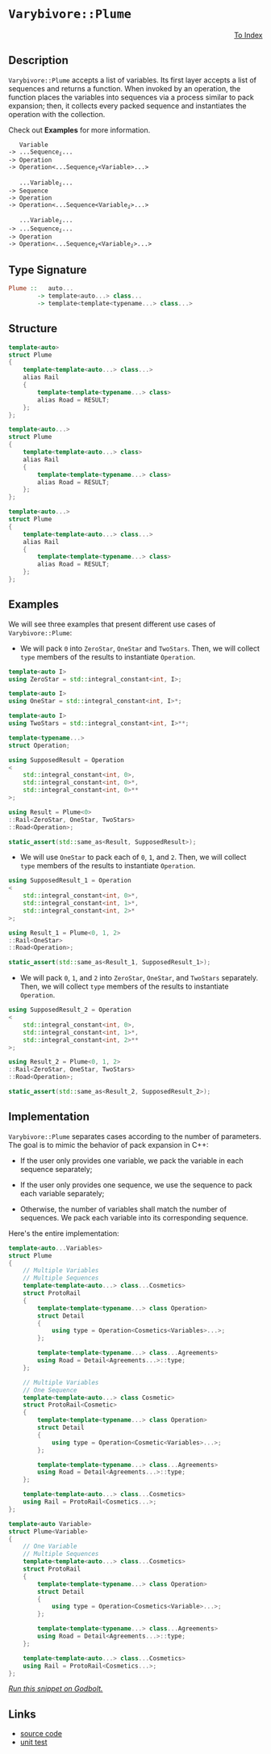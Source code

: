 <!-- Copyright 2024 Feng Mofan
SPDX-License-Identifier: Apache-2.0 -->

# `Varybivore::Plume`

<p style='text-align: right;'><a href="../../../index.md#list-modifications-7">To Index</a></p>

## Description

`Varybivore::Plume` accepts a list of variables.
Its first layer accepts a list of sequences and returns a function.
When invoked by an operation, the function places the variables into sequences via a process similar to pack expansion;
then, it collects every packed sequence and instantiates the operation with the collection.

Check out **Examples** for more information.

<pre><code>   Variable
-> ...Sequence<sub><i>i</i></sub>...
-> Operation
-> Operation&lt;...Sequence<sub><i>i</i></sub>&lt;Variable&gt;...&gt;</code></pre>
<pre><code>   ...Variable<sub><i>i</i></sub>...
-> Sequence
-> Operation
-> Operation&lt;...Sequence&lt;Variable<sub><i>i</i></sub>&gt;...&gt;</code></pre>
<pre><code>   ...Variable<sub><i>i</i></sub>...
-> ...Sequence<sub><i>i</i></sub>...
-> Operation
-> Operation<...Sequence<sub><i>i</i></sub>&lt;Variable<sub><i>i</i></sub>&gt;...&gt;</code></pre>

## Type Signature

```Haskell
Plume ::   auto... 
        -> template<auto...> class...
        -> template<template<typename...> class...>
```

## Structure

```C++
template<auto>
struct Plume
{
    template<template<auto...> class...>
    alias Rail
    {
        template<template<typename...> class>
        alias Road = RESULT;
    };
};
```

```C++
template<auto...>
struct Plume
{
    template<template<auto...> class>
    alias Rail
    {
        template<template<typename...> class>
        alias Road = RESULT;
    };
};
```

```C++
template<auto...>
struct Plume
{
    template<template<auto...> class...>
    alias Rail
    {
        template<template<typename...> class>
        alias Road = RESULT;
    };
};
```

## Examples

We will see three examples that present different use cases of `Varybivore::Plume`:

- We will pack `0` into `ZeroStar`, `OneStar` and `TwoStars`.
Then, we will collect `type` members of the results to instantiate `Operation`.

```C++
template<auto I>
using ZeroStar = std::integral_constant<int, I>;

template<auto I>
using OneStar = std::integral_constant<int, I>*;

template<auto I>
using TwoStars = std::integral_constant<int, I>**;

template<typename...>
struct Operation;

using SupposedResult = Operation
<
    std::integral_constant<int, 0>,
    std::integral_constant<int, 0>*,
    std::integral_constant<int, 0>**
>;

using Result = Plume<0>
::Rail<ZeroStar, OneStar, TwoStars>
::Road<Operation>;

static_assert(std::same_as<Result, SupposedResult>);
```

- We will use `OneStar` to pack each of `0`, `1`, and `2`.
Then, we will collect `type` members of the results to instantiate `Operation`.

```C++
using SupposedResult_1 = Operation
<
    std::integral_constant<int, 0>*,
    std::integral_constant<int, 1>*,
    std::integral_constant<int, 2>*
>;

using Result_1 = Plume<0, 1, 2>
::Rail<OneStar>
::Road<Operation>;

static_assert(std::same_as<Result_1, SupposedResult_1>);
```

- We will pack `0`, `1`, and `2` into `ZeroStar`, `OneStar`, and `TwoStars` separately.
Then, we will collect `type` members of the results to instantiate `Operation`.

```C++
using SupposedResult_2 = Operation
<
    std::integral_constant<int, 0>,
    std::integral_constant<int, 1>*,
    std::integral_constant<int, 2>**
>;

using Result_2 = Plume<0, 1, 2>
::Rail<ZeroStar, OneStar, TwoStars>
::Road<Operation>;

static_assert(std::same_as<Result_2, SupposedResult_2>);
```

## Implementation

`Varybivore::Plume` separates cases according to the number of parameters.
The goal is to mimic the behavior of pack expansion in C++:

- If the user only provides one variable, we pack the variable in each sequence separately;

- If the user only provides one sequence, we use the sequence to pack each variable separately;

- Otherwise, the number of variables shall match the number of sequences.
We pack each variable into its corresponding sequence.

Here's the entire implementation:

```C++
template<auto...Variables>
struct Plume
{
    // Multiple Variables
    // Multiple Sequences
    template<template<auto...> class...Cosmetics>
    struct ProtoRail 
    { 
        template<template<typename...> class Operation>
        struct Detail
        {
            using type = Operation<Cosmetics<Variables>...>;
        };

        template<template<typename...> class...Agreements>
        using Road = Detail<Agreements...>::type;
    };

    // Multiple Variables
    // One Sequence
    template<template<auto...> class Cosmetic>
    struct ProtoRail<Cosmetic>
    { 
        template<template<typename...> class Operation>
        struct Detail
        {
            using type = Operation<Cosmetic<Variables>...>;
        };

        template<template<typename...> class...Agreements>
        using Road = Detail<Agreements...>::type;
    };

    template<template<auto...> class...Cosmetics>
    using Rail = ProtoRail<Cosmetics...>;
};

template<auto Variable>
struct Plume<Variable>
{
    // One Variable
    // Multiple Sequences
    template<template<auto...> class...Cosmetics>
    struct ProtoRail 
    { 
        template<template<typename...> class Operation>
        struct Detail
        {
            using type = Operation<Cosmetics<Variable>...>;
        };

        template<template<typename...> class...Agreements>
        using Road = Detail<Agreements...>::type;
    };

    template<template<auto...> class...Cosmetics>
    using Rail = ProtoRail<Cosmetics...>;
};
```

[*Run this snippet on Godbolt.*](https://godbolt.org/#z:OYLghAFBqd5QCxAYwPYBMCmBRdBLAF1QCcAaPECAMzwBtMA7AQwFtMQByARg9KtQYEAysib0QXACx8BBAKoBnTAAUAHpwAMvAFYTStJg1DIApACYAQuYukl9ZATwDKjdAGFUtAK4sGIAMwAbKSuADJ4DJgAcj4ARpjEEmZcpAAOqAqETgwe3r4BwemZjgLhkTEs8YlcybaY9iUMQgRMxAS5Pn5BdQ3Zza0EZdFxCUkpCi1tHfndEwNDFVVjAJS2qF7EyOwcBJgsqQa7Jv5uTF5EAHRXAGqteEyx9ArH2CYaAIITxF4OANTKeUwb3eJgA7FYPr8ob8APQw34AWS8tEcB0wv1uxHuj0wz0h0LhiORqPovyEmAAjl5GFs8e9ob9dvtDkCTkyDkwjiczpcri9fsgDAoFFcLh4FGxHMhnv5XvioV8fgR/sRUEQAEpMOi/YEMsEWHXyhmMvYcrludks44WgCeqUYrEwov5gqYwt%2BAHl7cROdkXrrjQqCN8/gARTAtOgBwP66OB6FeTJGRl29HHUOe72%2BgTW8WSvDS62Y7FPF7O2XHCH0%2BNg0OV4FxhmWzmsi2mq1s1PMNjl7ACoUiq7vYDETB7RgEGVy6uBxMRYC/dWoJjoHX%2BDPhyO0a3D0fjwSDi4vEAgAip%2BtG2sXkFGwlIlF4NEYu4PUu3%2BEeyJkynUhhbOPNuagGtjyqC9v2boKL8eYRgW/pGoqfzKKqGpatuJwwVK8Ezjq4KGjhTbti21rASRXaOuBrrul6CTZgw2Hxr8iHKpuaGNtCsZGoxc7Jme9prhmNE%2Bo0uYZPmpgnMWr64mWfIVv4VaMVeCkNlx0KkWyRFAeRPZyX2VGHruY5sAeDHxjxC5LiuAm/KxUYnEZ%2B6Tr2J58ayikcaCdYqR8AFaa2GmnOcYF6RBwqiphBZTnGFmLmhNnIWqqCavZbiRdKvbXspVbAoFoHPli0nYcx/yAkWL44thnE4YSn7olJlXvkSD5PuSVI0jJRqBXlwWUQOEVibBhYVghwZKiqSUpbQ%2BF6nh7FQt1/lkfa3ZOqFBmZrRIkjQR0IlXZ25qVC1WMQysVuTZQl0aJEpDTKbgNfQslHvJHkxl5WVHSazLEZpP3aStFHrf1Q4jsZE7RV9sVWau6a2RGbEOWDTmHsep7nj5OHZapOGLf9IG9cDkEDbdUqQzh0PxXDiWoal6Wo69DYfZjwIwgAVBznNczCrOcwAKtgQh85zPMfOzXMS6LN4gmY/gRIKXhYGubhoH%2BmCpJOVUfD1RC/AAkthsUAFoJKg/TEDZEzoCeES7COYgAPqq3MgjWrbpD6/6LPa0t3LBZ7O2xXV5uWwQ1sgLbmD27QTsCC7BBu4IHsG7KbOfe8OuoAH06xXzADuZuTFBcNWzbghRz6MfOy0rsnO72cc%2Bn3U6WtL3TiVV3bTlYvwnzuLKhoOOxUIXipEUmDoOquLEpdWYib5JxxqXEfl9HscMPHicEB7g%2ByqQS9h2XduV%2Bvm910nvy79gbP76N4eR2v1eGAn5/b5fLyNwvrze%2B80PTyiCUyonCvsCE8U1rQm1VObD2wdJge3zoXVo5MwHLnQNaTufpGa%2BQ%2BHMKUDtIIJAIBAZeChHT4PulPBQxIPYjzHhkCelDiQvGWOnQkfcJi/C4EPJMC5aHj0nv/AgDsuCzy2n6BebgD731XifJ%2Btc3D1yvjfKRR8K6OzkS/BRF8uGp1vjhZeD9ZFxxrpo%2BuZgP4NiwdLP%2BVCUTCMAT4VsGgPYpF%2BOYnaYDEZuFga0bCKCVzoLnpg7%2B3dPgtDwQQtoxDD4gFIWwch1pGF2NcXw%2BhAjbFCJ0dgFhP82H9zcdw%2BcZJR78KSUIswojhLiJBIvO%2BqjH7GOflvHeLw9EMgMTI9RjT5H1yycoupK9j5dI3iY5pBTU5py/unGxxIHYVOpkAtwzjOEe3cdOTxqVIGILIJ6SI0DfgIPNsgkAMNAliJzFY4EuCCzkKUFEkhZC3SJMEXMmhJS0llLmcwysHBVi0E4AAVl4H4DgWhSCoE4JIyw1gmLrE2GmWWPBSAEE0L81YABrEAALJAXA0JILgoJ/AaABRoMwgRAhmAAByUv0JwSQvAWASA0M4kFYKIUcF4AoEAziUWgt%2BaQOAsAYCIBAOsAgqRzjkEoGgfYdAEhREdJwVQlLAgAFpAiSF%2BMAZAyBOE4rMLwCehASB4GtikfgggRBiHYFIGQghFAqHUHy0gugUh5x9KkTgPA/mAuBai8FnAPTnAlcqVAVBfjKrVRqrVOq9UXAqRADwsr6AW3MP4LgyxeC8q0KsCASAZWpDlWQCgEAC1FpAMAKQZg%2BB0F2MQLlEBYj%2BtiBEVoNovW8BbcwYgNoPSxG0JgBwHbSAypMgQT8tB23OqwLELwwBTi0FoFy7gvAsAsEMMAcQ068CjgcHgAAbrif1mBVCDvONsJFkd/nOtoHgWIPoe0eCwP64MeBGUrtIIe4gsR6HhnXUYW9RhUWrCoAYYAChrh4EwHnGiIKkUWuEKIcQtqEMOrUP611%2BgN0oGsNYfQd6uWQFWKgDW2Rl2qqtumUw0LLBmDZV%2BrEWBCMQFWHYQdjQXAMHcJ4ToegwgRGGJUUYKQihZAENMPwImMhiYYAsEY1Qejsb6JMdoPH8jjHqEpgQ5tBgCcWMJ2wKmJN6DmG0OTQnqisbhVsCQPqOBAtIKy3g7KI0qvVZq7VuqpDxt%2BBAXAxrU2Iszci4DqwECYBXKMFjpBMWSH8BcAAnP4UEkg8VmEkIEZlALAgJdpRwelpBGXpouIELggRKUJcpWV7FXAAVJeCE5gNHLbDcpC3y3Nwq82iuDZKktZaU0KrYJwVoLB92glVUwCCyYuAJYuFwXFhr8BEEY3oBDVrkPSFQ0odDzrdDVvdUwT1K67MOca%2ByoN4rzi/DDb8EbY2JtTYXDNubuLfNJsLSmnUsszDBezfyrr/WEhStLagZNow7vjddEYGbXBnE0BRAkBtTbnVdrbcO1HPa%2B0DqHR%2B0dE4J1TrBTOudC6l3DrXRurdROd1KcPcusFJ6z27GHVe/1t771tqfdsMFr731Iq/T%2BpQf7KfzmA3wMDEGoMwZWsOtbSGbWbdkGhp1YK9tYaA9Rqwlh8OxGY8R0jcdOAUbDlR3DtH6MJEY0eojim93OAgK4YzKR%2BPlHk3oUTjQndpGk40czSwNO9G00ZtTknbeNB037gzpnVN5FD9HyPlm1gbBsxmvLp3/UuYhw9qHT3ZvzY0L5/zy2vvpt%2B6F0g4XIuJGi9egrRXZt4tBHV0EhLJDpY1SkM7nBOWtb%2Bx1%2BAXWxUhuB4D4gg3tgjejSwBQ%2B7dX7ueyyCYi2AumtW7IdbCu7XyG2yrnQARSAHaO96tPfrnXnZ66G8Nk/NXT9n78efs3F/KkTaDj7CQS/%2BDL%2B1gV%2BbX9FpH3/imiALPmPA7A/g7E/vgsQCwBqjWgjvWpQMjmChjlOkiigVjuxsOnjoIATv6sTvOmIGTh%2BhTgBtzqujTnunTseqesgOeizuXNemCuzg%2BjaFzi%2BliHzrwALr%2BnsCLkBt/qBkwOBpBtBrBrLuvvLhIIrvajvhhvvgYBrmbjYOznruCgbhvJwDCKXJrtYHRs5gxqatbtFmxnbn4A7lxl7i7oJv7t7sUNkF7h7tkAniZppqYTpl7iYeHips4eMMHrHiZt4Xpm7qngoNZjaidqfmypwLdtAVPjPnPgvi2Bwn5ktiQCXhmlmuXpXlgNXnZnXiAGYLNv4P4ACiSvisysUaCOVo5hnt3i1jyuXrFgColgCpSmSglpIAloSsllwP4Hlv4JEc5nUX3nZgajUWfsMeXl%2BpkM4JIEAA%3D%3D)

## Links

- [source code](../../../../conceptrodon/varybivore/plume.hpp)
- [unit test](../../../../tests/unit/metafunctions/varybivore/plume.test.hpp)
